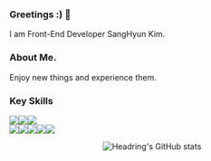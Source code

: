 ### Greetings :) 👋
I am Front-End Developer SangHyun Kim.

### About Me.
Enjoy new things and experience them.

### Key Skills
<img src="https://img.shields.io/badge/JavaScript-F7DF1E?style=flat-square&logo=JavaScript&logoColor=black"/><img src="https://img.shields.io/badge/TypeScript-3178C6?style=flat-square&logo=TypeScript&logoColor=white"/><img src="https://img.shields.io/badge/React-61DAFB?style=flat-square&logo=React&logoColor=white"/>  
<img src="https://img.shields.io/badge/Styled-Components-DB7093?style=flat-square&logo=Styled-Components&logoColor=white"/><img src="https://img.shields.io/badge/Axios-5A29E4?style=flat-square&logo=Axios&logoColor=white"/><img src="https://img.shields.io/badge/Recoil-000000?style=for-the-badge&logo=recoil&logoColor=white"><img src="https://img.shields.io/badge/Redux-764ABC?style=for-the-badge&logo=Redux&logoColor=white"><img src="https://img.shields.io/badge/React_Hook_Form-EC5990?style=for-the-badge&logo=ReactHookForm&logoColor=white">


<div align="center">
  
![Headring's GitHub stats](https://github-readme-stats.vercel.app/api?username=headring&show_icons=true&theme=radical)
  
</div>
<!--
**headring/headring** is a ✨ _special_ ✨ repository because its `README.md` (this file) appears on your GitHub profile.

Here are some ideas to get you started:

- 🔭 I’m currently working on ...
- 🌱 I’m currently learning ...
- 👯 I’m looking to collaborate on ...
- 🤔 I’m looking for help with ...
- 💬 Ask me about ...
- 📫 How to reach me: ...
- 😄 Pronouns: ...
- ⚡ Fun fact: ...
-->
